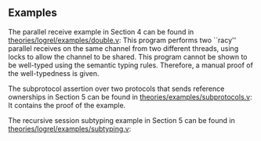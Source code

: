 ## Examples

The parallel receive example in Section 4 can be found in
  [theories/logrel/examples/double.v](../theories/logrel/examples/double.v):
  This program performs two ``racy'' parallel receives on the same channel from two
  different threads, using locks to allow the channel to be shared. This
  program cannot be shown to be well-typed using the semantic typing rules.
  Therefore, a manual proof of the well-typedness is given.

The subprotocol assertion over two protocols that sends reference ownerships in
Section 5 can be found in
  [theories/examples/subprotocols.v](../theories/examples/subprotocols.v):
  It contains the proof of the example.

The recursive session subtyping example in Section 5 can be found in
  [theories/logrel/examples/subtyping.v](../theories/logrel/examples/subtyping.v):
